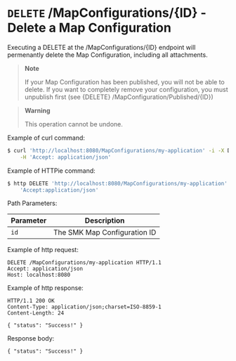 # `DELETE` /MapConfigurations/{ID} - Delete a Map Configuration

Executing a DELETE at the /MapConfigurations/{ID} endpoint will permenantly delete the Map Configuration, including all attachments.

> **Note**
>
> If your Map Configuration has been published, you will not be able to delete. 
> If you want to completely remove your configuration, you must unpublish first (see {DELETE} /MapConfiguration/Published/{ID})

> **Warning**
> 
> This operation cannot be undone.

Example of curl
command:

``` bash
$ curl 'http://localhost:8080/MapConfigurations/my-application' -i -X DELETE \
    -H 'Accept: application/json'
```

Example of HTTPie command:

``` bash
$ http DELETE 'http://localhost:8080/MapConfigurations/my-application' \
    'Accept:application/json'
```

Path Parameters:

| Parameter | Description                  |
| --------- | ---------------------------- |
| `id`      | The SMK Map Configuration ID |

Example of http request:

``` http
DELETE /MapConfigurations/my-application HTTP/1.1
Accept: application/json
Host: localhost:8080
```

Example of http response:

``` http
HTTP/1.1 200 OK
Content-Type: application/json;charset=ISO-8859-1
Content-Length: 24

{ "status": "Success!" }
```

Response body:

``` options=
{ "status": "Success!" }
```
